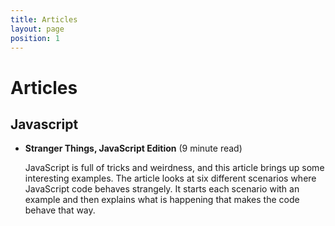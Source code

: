 ```yaml
---
title: Articles
layout: page
position: 1
---
```

# Articles 

## Javascript
* **Stranger Things, JavaScript Edition** (9 minute read)

  JavaScript is full of tricks and weirdness, and this article brings up some interesting examples. The article looks at six different scenarios where JavaScript code behaves strangely. It starts each scenario with an example and then explains what is happening that makes the code behave that way.
